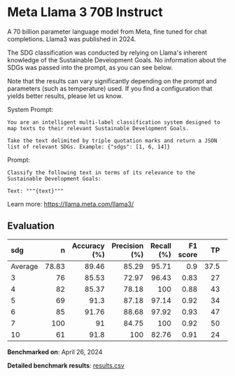 # Meta Llama 3 70B Instruct

A 70 billion parameter language model from Meta, fine tuned for chat
completions. Llama3 was published in 2024.

The SDG classification was conducted by relying on Llama's inherent knowledge
of the Sustainable Development Goals. No information about the SDGs was passed
into the prompt, as you can see below.

Note that the results can vary significantly depending on the prompt and
parameters (such as temperature) used. If you find a configuration that yields
better results, please let us know.

System Prompt:

```
You are an intelligent multi-label classification system designed to map texts to their relevant Sustainable Development Goals.

Take the text delimited by triple quotation marks and return a JSON list of relevant SDGs. Example: {"sdgs": [1, 6, 14]}
```

Prompt:

```
Classify the following text in terms of its relevance to the Sustainable Development Goals:

Text: """{text}"""
```


Learn more: https://llama.meta.com/llama3/

## Evaluation

| sdg     |      n |   Accuracy (%) |   Precision (%) |   Recall (%) |   F1 score |   TP |   FP |   TN |   FN |
|:--------|-------:|---------------:|----------------:|-------------:|-----------:|-----:|-----:|-----:|-----:|
| Average |  78.83 |          89.46 |           85.29 |        95.71 |       0.9  | 37.5 |    7 |   33 | 1.33 |
| 3       |  76    |          85.53 |           72.97 |        96.43 |       0.83 | 27   |   10 |   38 | 1    |
| 4       |  82    |          85.37 |           78.18 |       100    |       0.88 | 43   |   12 |   27 | 0    |
| 5       |  69    |          91.3  |           87.18 |        97.14 |       0.92 | 34   |    5 |   29 | 1    |
| 6       |  85    |          91.76 |           88.68 |        97.92 |       0.93 | 47   |    6 |   31 | 1    |
| 7       | 100    |          91    |           84.75 |       100    |       0.92 | 50   |    9 |   41 | 0    |
| 10      |  61    |          91.8  |          100    |        82.76 |       0.91 | 24   |    0 |   32 | 5    |

**Benchmarked on**: April 26, 2024

**Detailed benchmark results**: [results.csv](results.csv)
